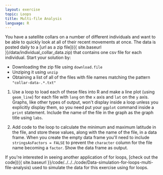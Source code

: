 ```yaml
---
layout: exercise
topic: Loops
title: Multi-file Analysis
language: R
---
```


You have a satellite collars on a number of different individuals and want to be able to quickly look at all of their recent movements at once.
The data is posted daily to a [url as a zip file]({{ site.baseurl }}/data/individual_collar_data.zip) that contains one csv file for each individual.
Start your solution by:

* Downloading the zip file using `download.file`
* Unziping it using `unzip`
* Obtaining a list of all of the files with file names matching the pattern `"collar-data-.*.txt"`

1. Use a loop to load each of these files into R and make a line plot (using `geom_line`) for each file with `long` on the `x` axis and `lat` on the `y` axis.
Graphs, like other types of output, won't display inside a loop unless you explicitly display them, so you need put your `ggplot` command inside a `print` statement.
Include the name of the file in the graph as the graph title using `labs`.

2. Add code to the loop to calculate the minimum and maximum latitude in the file, and store these values, along with the name of the file, in a data frame.
When you create the empty data frame you'll need to include `stringsAsFactors = FALSE` to prevent the `character` column for the file name becoming a `factor`.
Show the data frame as output.

If you're interested in seeing another application of for loops, [check out the code]({{ site.baseurl }}/code/../../../code/Data-simulation-for-loops-multi-file-analysis) used to simulate the data for this exercise using for loops. 